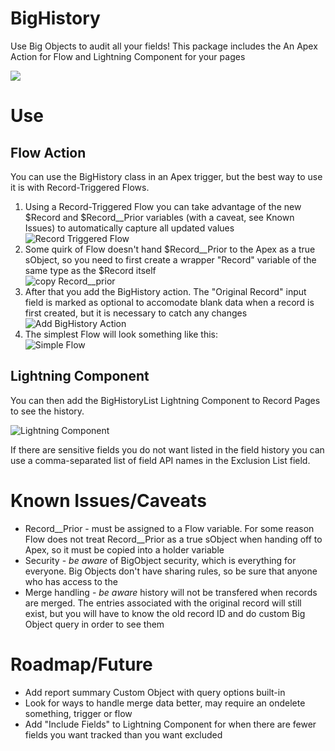 # BigHistory
Use Big Objects to audit all your fields! This package includes the An Apex Action for Flow and Lightning Component for your pages

[<img src="https://raw.githubusercontent.com/afawcett/githubsfdeploy/master/deploy.png">](https://githubsfdeploy.herokuapp.com/?owner=dannysummerlin&repo=BigHistory&ref=main)

# Use
## Flow Action
You can use the BigHistory class in an Apex trigger, but the best way to use it is with Record-Triggered Flows.

1. Using a Record-Triggered Flow you can take advantage of the new $Record and $Record__Prior variables (with a caveat, see Known Issues) to automatically capture all updated values <br/> ![Record Triggered Flow](https://i.imgur.com/u5VrJYk.png)
2. Some quirk of Flow doesn't hand $Record__Prior to the Apex as a true sObject, so you need to first create a wrapper "Record" variable of the same type as the $Record itself <br/> ![copy Record__prior](https://i.imgur.com/USLm2QW.png)
3. After that you add the BigHistory action. The "Original Record" input field is marked as optional to accomodate blank data when a record is first created, but it is necessary to catch any changes <br/> ![Add BigHistory Action](https://i.imgur.com/oTrOX1I.png)
4. The simplest Flow will look something like this: <br/> ![Simple Flow](https://i.imgur.com/2yk7F9l.png)

## Lightning Component
You can then add the BigHistoryList Lightning Component to Record Pages to see the history.

![Lightning Component](https://i.imgur.com/V54os52.png)

If there are sensitive fields you do not want listed in the field history you can use a comma-separated list of field API names in the Exclusion List field.

# Known Issues/Caveats
* Record__Prior - must be assigned to a Flow variable. For some reason Flow does not treat Record__Prior as a true sObject when handing off to Apex, so it must be copied into a holder variable
* Security - *be aware* of BigObject security, which is everything for everyone. Big Objects don't have sharing rules, so be sure that anyone who has access to the 
* Merge handling - *be aware* history will not be transfered when records are merged. The entries associated with the original record will still exist, but you will have to know the old record ID and do custom Big Object query in order to see them

# Roadmap/Future
* Add report summary Custom Object with query options built-in
* Look for ways to handle merge data better, may require an ondelete something, trigger or flow
* Add "Include Fields" to Lightning Component for when there are fewer fields you want tracked than you want excluded

